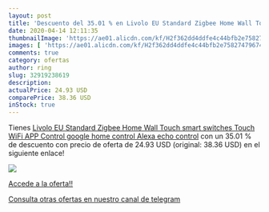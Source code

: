 ```yaml
---
layout: post
title: 'Descuento del 35.01 % en Livolo EU Standard Zigbee Home Wall Touc'
date: 2020-04-14 12:11:35
thumbnailImage: 'https://ae01.alicdn.com/kf/H2f362dd4ddfe4c44bfb2e75827479674y/Livolo-EU-Standard-Zigbee-Home-Wall-Touch-smart-switches-Touch-WiFi-APP-Control-google-home-control.jpg_350x350._SL200_.jpg'
images: [ 'https://ae01.alicdn.com/kf/H2f362dd4ddfe4c44bfb2e75827479674y/Livolo-EU-Standard-Zigbee-Home-Wall-Touch-smart-switches-Touch-WiFi-APP-Control-google-home-control.jpg_350x350._SL200_.jpg' ]
comments: true
category: ofertas
author: ring
slug: 32919238619
description:
actualPrice: 24.93 USD
comparePrice: 38.36 USD
inStock: true
---
```


Tienes [Livolo EU Standard Zigbee Home Wall Touch smart switches Touch WiFi APP Control google home control  Alexa  echo control](https://www.amazon.com/dp/32919238619/?tag=redken08-20) con un 35.01 % de descuento con precio de oferta de 24.93 USD (original: 38.36 USD) en el siguiente enlace!

[![](https://ae01.alicdn.com/kf/H2f362dd4ddfe4c44bfb2e75827479674y/Livolo-EU-Standard-Zigbee-Home-Wall-Touch-smart-switches-Touch-WiFi-APP-Control-google-home-control.jpg_350x350._SL200_.jpg)](https://www.amazon.com/dp/32919238619/?tag=redken08-20)

[Accede a la oferta!!](https://www.amazon.com/dp/32919238619/?tag=redken08-20)

[Consulta otras ofertas en nuestro canal de telegram](https://t.me/s/ofertas25)
